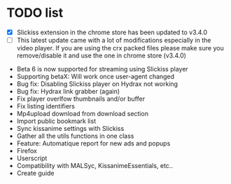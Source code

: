 # TODO list
 - [x] Slickiss extension in the chrome store has been updated to v3.4.0
 - [ ] This latest update came with a lot of modifications especially in the video player. If you are using the crx packed files please make sure you remove/disable it and use the one in chrome store (v3.4.0)
 - Beta 6 is now supported for streaming using Slickiss player
 - Supporting betaX: Will work once user-agent changed
 - Bug fix: Disabling Slickiss player on Hydrax not working
 - Bug fix: Hydrax link grabber (again)
 - Fix player overlfow thumbnails and/or buffer
 - Fix listing identifiers
 - Mp4upload download from download section
 - Import public bookmark list
 - Sync kissanime settings with Slickiss
 - Gather all the utils functions in one class
 - Feature: Automatique report for new ads and popups
 - Firefox
 - Userscript
 - Compatibility with MALSyc, KissanimeEssentials, etc..
 - Create guide
